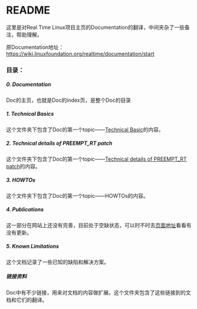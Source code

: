 # README

这里是对Real Time Linux项目主页的Documentation的翻译，中间夹杂了一些备注，帮助理解。

原Documentation地址：https://wiki.linuxfoundation.org/realtime/documentation/start

### 目录：

##### 0. Documentation

Doc的主页，也就是Doc的index页，是整个Doc的目录
   
##### 1. Technical Basics

这个文件夹下包含了Doc的第一个topic——[Technical Basic](https://wiki.linuxfoundation.org/realtime/documentation/technical_basics/start)的内容。

##### 2. Technical details of PREEMPT_RT patch

这个文件夹下包含了Doc的第一个topic——[Technical details of PREEMPT_RT patch](https://wiki.linuxfoundation.org/realtime/documentation/technical_details/start)的内容。

##### 3. HOWTOs

这个文件夹下包含了Doc的第一个topic——HOWTOs的内容。

##### 4. Publications

这一部分在网站上还没有完善，目前处于空缺状态，可以时不时去[页面地址](https://wiki.linuxfoundation.org/realtime/documentation/publications)看看有没有更新。

##### 5. Known Limitations

这个文档记录了一些已知的缺陷和解决方案。

##### 链接资料

Doc中有不少链接，用来对文档的内容做扩展。这个文件夹包含了这些链接到的文档和它们的翻译。


